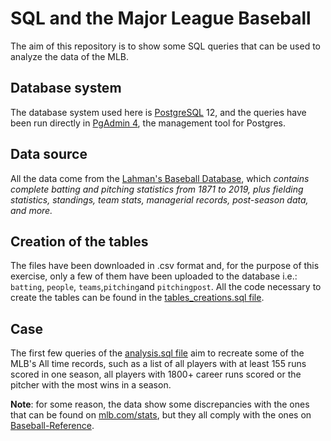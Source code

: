 # SQL and the Major League Baseball
The aim of this repository is to show some SQL queries that can be used to analyze the data of the MLB.

## Database system
The database system used here is [PostgreSQL](https://www.postgresql.org/about/) 12, and the queries have been run directly in [PgAdmin 4](https://www.pgadmin.org/), the management tool for Postgres.

## Data source

All the data come from the [Lahman's Baseball Database](http://www.seanlahman.com/baseball-archive/statistics/), which *contains complete batting and pitching statistics from 1871 to 2019, plus fielding statistics, standings, team stats, managerial records, post-season data, and more.*

## Creation of the tables

The files have been downloaded in .csv format and, for the purpose of this exercise, only a few of them have been uploaded to the database i.e.: `batting`, `people`, `teams`,`pitching`and `pitchingpost`. All the code necessary to create the tables can be found in the [tables_creations.sql file](https://github.com/Nicotops/SQL-and-the-Major-League-Baseball/blob/master/tables_creation.sql).

## Case

The first few queries of the [analysis.sql file](https://github.com/Nicotops/SQL-and-the-Major-League-Baseball/blob/master/analysis.sql) aim to recreate some of the MLB's All time records, such as a list of all players with at least 155 runs scored in one season, all players with 1800+ career runs scored or the pitcher with the most wins in a season.

**Note**: for some reason, the data show some discrepancies with the ones that can be found on [mlb.com/stats](https://www.mlb.com/stats/), but they all comply with the ones on [Baseball-Reference](https://www.baseball-reference.com/).
